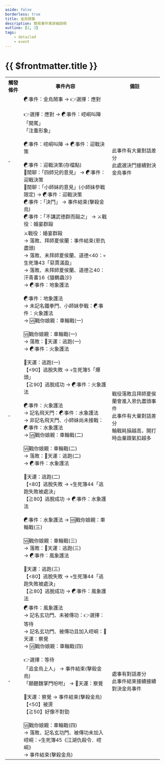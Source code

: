 ```yaml
---
aside: false
borderless: true
title: 金烏鬧事
description: 簡易事件表詳細說明
outline: [2, 3]
tags:
    - detailed
    - event
---
```


# {{ $frontmatter.title }}

<Table class="timeline-table">
    <tr class="timeline-header">
        <th>觸發條件</th>
        <th>事件內容</th>
        <th>備註</th>
    </tr>
	<tr>
		<td>-</td>
		<td>
			<span title="
唐默鈴好感≧50、修養≦40：處世-1、唐默鈴-1
唐默鈴好感≧50、心上人唐默鈴：處世+2、唐默鈴+3、心相+20、貢獻-30，🚩小師妹參戰
唐默鈴好感≧50、心上人非唐默鈴：處世-2、心相-20
名聲-6
收留小梅：名聲-1
			">☯事件：金烏鬧事 → 👉選擇：應對 </span> <br>
			<br>
			👉選擇：應對 → ☯事件：崆峒叫陣 <br>
			<span title="
嘴力+1、修養-1
嘴力≧50：嘴力+2、道德-1、修養-1、名聲-1
嘴力≧60：嘴力+2、道德-1、修養-1、名聲+3、貢獻+30
			">「開罵」 </span> <br>
			「注重形象」 <br>
			<br>
			<span title="小師妹參戰：心相+20、唐默鈴好感+1、名聲+2">☯事件：崆峒叫陣 → ☯事件：迎戰決策</span> <br>
			<br>
			☯事件：迎戰決策(存檔點) <br>
			💬閒聊：「四師兄的意見」 → ☯事件：迎戰決策 <br>
			<span title="心相+20">💬閒聊：「小師妹的意見」(小師妹參戰限定) → ☯事件：迎戰決策 </span> <br>
			<span title="向心+2、貢獻+30">☯事件：「決鬥」 → 事件結束(擊殺金烏) </span> <br>
			<span title="道德-1、名聲-2、處世+1">☯事件：「不講武德群而毆之」 → ⚔️戰役：婚宴群毆 </span> <br>
		</td>
		<td>
			此事件有大量對話差分 <br>
			此處選決鬥接續對決金烏事件 <br>
		</td>
	</tr>
	<tr>
		<td>-</td>
		<td>
			<span title="
獲勝：名聲+2、向心+3
落敗：名聲、向心清零
			">⚔️戰役：婚宴群毆 </span> <br>
			→ 落敗、拜師夏侯蘭：事件結束(恩仇盡頭) <br>
			→ 落敗、未拜師夏侯蘭、道德<40：💀生死簿43「惡貫滿盈」 <br>
			→ 落敗、未拜師夏侯蘭、道德≧40：汗青書16《猿鶴蟲沙》 <br>
			→ ☯事件：地象護法 <br>
			<br>
			☯事件：地象護法 <br>
			→ 未記名鐵拳門、小師妹參戰：☯事件：火象護法 <br>
			→ 🆚戰你娘親：車輪戰(一) <br>
			<br>
			<span title="獲勝：武學+5、名聲+1，輪戰損耗+1">🆚戰你娘親：車輪戰(一) </span> <br>
			→ 落敗：🎲天運：逃跑(一) <br>
			→ ☯事件：火象護法 <br>
			<br>
			<span title="輕功正向補正">🎲天運：逃跑(一) </span> <br>
			【<90】逃脫失敗 → 💀生死簿5「爆頭」 <br>
			<span title="輪戰損耗+2">【≧90】逃脫成功 → ☯事件：火象護法 </span> <br>
			<br>
			☯事件：火象護法 <br>
			→ 記名飛天門：☯事件：水象護法 <br>
			→ 非記名飛天門、小師妹尚未接戰：☯事件：水象護法 <br>
			→ 🆚戰你娘親：車輪戰(二) <br>
			<br>
			<span title="獲勝：武學+5、名聲+1，輪戰損耗+1">🆚戰你娘親：車輪戰(二) </span> <br>
			→ 落敗：🎲天運：逃跑(二) <br>
			→ ☯事件：水象護法 <br>
			<br>
			<span title="輕功正向補正">🎲天運：逃跑(二) </span> <br>
			【<80】逃脫失敗 → 💀生死簿44「逃跑失敗被處決」 <br>
			<span title="輪戰損耗+2">【≧80】逃脫成功 → ☯事件：水象護法 </span> <br>
			<br>
			☯事件：水象護法 → 🆚戰你娘親：車輪戰(三) <br>
			<br>
			<span title="獲勝：武學+5、名聲+1，輪戰損耗+1">🆚戰你娘親：車輪戰(三) </span> <br>
			→ 落敗：🎲天運：逃跑(三) <br>
			→ ☯事件：風象護法 <br>
			<br>
			<span title="輕功正向補正">🎲天運：逃跑(三) </span> <br>
			【<80】逃脫失敗 → 💀生死簿44「逃跑失敗被處決」 <br>
			<span title="輪戰損耗+2">【≧80】逃脫成功 → ☯事件：風象護法 </span> <br>
		</td>
		<td>
			戰役落敗且拜師夏侯蘭會進入恩仇盡頭事件 <br>
			此事件有大量對話差分 <br>
			輪戰耗損越高，開打時血量跟氣扣越多 <br>
		</td>
	</tr>
	<tr>
		<td>-</td>
		<td>
			☯事件：風象護法 <br>
			→ 記名玄功門、未被傳功：👉選擇：等待 <br>
			→ 記名玄功門、被傳功且加入崆峒：🎲天運：察覺 <br>
			→ 🆚戰你娘親：車輪戰(四) <br>
			<br>
			👉選擇：等待 <br>
			<span title="處世+2">「追金烏上人」 → 事件結束(擊殺金烏) </span> <br>
			<span title="修養+1、處世+1">「願聽魏掌門吩咐」 → 🎲天運：察覺 </span> <br>
			<br>
			<span title="
修養補正(君子+20沉著+10暴躁-10瘋狂-20)
性情補正(懦夫+20謹慎+10勇敢-10莽夫-20)
			">🎲天運：察覺 → 事件結束(擊殺金烏) </span> <br>
			<span title="
心相-10、修養+1、性情-1、輪戰消耗清零
修養≧80或修養≧60且道德≧80：魏菊+3
修養<60：心相-10
臥雲崗留守唐門：性情-1
			">【<50】被燙 </span> <br>
			<span title="魏菊+2、輪戰消耗-4">【≧50】好像不對勁 </span> <br>
			<br>
			<span title="
獲勝：武學+5、名聲+1，輪戰損耗+1
落敗、記名玄功門、被傳功且加入崆峒：輪戰損耗+2
			">🆚戰你娘親：車輪戰(四) </span> <br>
			→ 落敗、記名玄功門、被傳功未加入崆峒：💀生死簿45《江湖仇殺令．崆峒》 <br>
			→ 事件結束(擊殺金烏) <br>
		</td>
		<td>
			處事有對話差分 <br>
			此事件結束接續接續對決金烏事件 <br>
		</td>
	</tr>
</table>